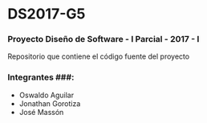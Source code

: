 # DS2017-G5
### Proyecto Diseño de Software - I Parcial - 2017 - I ###
Repositorio que contiene el código fuente del proyecto

### Integrantes ###:
* Oswaldo Aguilar
* Jonathan Gorotiza
* José Massón
